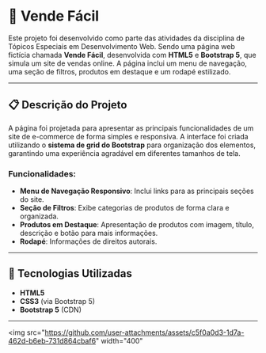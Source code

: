 # 🛒 Vende Fácil

Este projeto  foi desenvolvido como parte das atividades da disciplina de Tópicos Especiais em Desenvolvimento Web. Sendo uma página web fictícia chamada **Vende Fácil**, desenvolvida com **HTML5** e **Bootstrap 5**, que simula um site de vendas online. A página inclui um menu de navegação, uma seção de filtros, produtos em destaque e um rodapé estilizado.

---

## 📋 Descrição do Projeto

A página foi projetada para apresentar as principais funcionalidades de um site de e-commerce de forma simples e responsiva. A interface foi criada utilizando o **sistema de grid do Bootstrap** para organização dos elementos, garantindo uma experiência agradável em diferentes tamanhos de tela.

### Funcionalidades:

- **Menu de Navegação Responsivo**: Inclui links para as principais seções do site.  
- **Seção de Filtros**: Exibe categorias de produtos de forma clara e organizada.  
- **Produtos em Destaque**: Apresentação de produtos com imagem, título, descrição e botão para mais informações.  
- **Rodapé**: Informações de direitos autorais.

---

## 🚀 Tecnologias Utilizadas

- **HTML5**
- **CSS3** (via Bootstrap 5)
- **Bootstrap 5** (CDN)

---

<img src="https://github.com/user-attachments/assets/c5f0a0d3-1d7a-462d-b6eb-731d864cbaf6" width="400"





